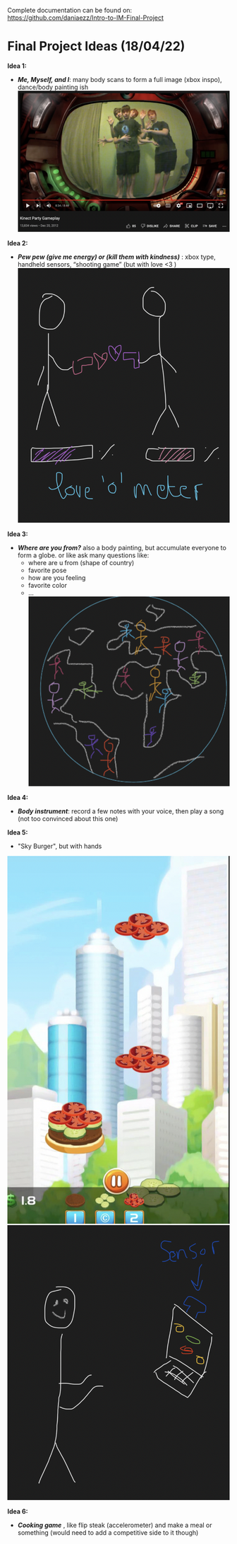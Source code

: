 Complete documentation can be found on: https://github.com/daniaezz/Intro-to-IM-Final-Project
# Final Project Ideas (18/04/22)

**Idea 1:**
- ***Me, Myself, and I***: many body scans to form a full image (xbox inspo), dance/body painting ish
![idea 1](https://github.com/j-da-savage/Introduction-to-Interactive-Media/blob/main/Final%20Project/idea%201%20-%20kinect.png)

**Idea 2:**
- ***Pew pew (give me energy) or (kill them with kindness)*** : xbox type, handheld sensors, “shooting game” (but with love <3 )
![idea 2](https://github.com/j-da-savage/Introduction-to-Interactive-Media/blob/main/Final%20Project/idea%202%20-%20kindness%20killer.png)

**Idea 3:**
- ***Where are you from?*** also a body painting, but accumulate everyone to form a globe. or like ask many questions like:
	-   where are u from (shape of country)
	-   favorite pose
	-   how are you feeling
	-   favorite color
	-   …
![idea 3](https://github.com/j-da-savage/Introduction-to-Interactive-Media/blob/main/Final%20Project/idea%203%20-%20where%20are%20u%20from.png)

**Idea 4:**
-   ***Body instrument***: record a few notes with your voice, then play a song (not too convinced about this one)


**Idea 5:**
-   "Sky Burger", but with hands


![idea 5](https://github.com/j-da-savage/Introduction-to-Interactive-Media/blob/main/Final%20Project/idea%205%20-%20sky%20burger.png)
![idea 5.1](https://github.com/j-da-savage/Introduction-to-Interactive-Media/blob/main/Final%20Project/idea%205%20-%20sky%20burger%20drawing.png)

**Idea 6:**
-   ***Cooking game*** , like flip steak (accelerometer) and make a meal or something (would need to add a competitive side to it though)


